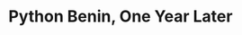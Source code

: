 ---
title: "Python Benin, One Year Later"
the_date: "28/12/2019"
time: "5:00 PM"
location: "Zoom"
talks:
    - title: "Regeneration of code woods by Ousmane Diallo"
      author: "Yannick Douanes"
    - title: "Masonite or when the world lets everything hang"
      author: "Salvatory Cugnot"
---